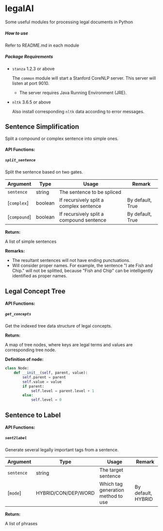 # legalAI
 Some useful modules for processing legal documents in Python

##### How to use

Refer to README.md in each module

##### **Package Requirements**

- `stanza` 1.2.3 or above

  The `common` module will start a Stanford CoreNLP server. This server will listen at port 9010.

  - The server requires Java Running Environment (JRE).

- `nltk` 3.6.5 or above

  Also install corresponding `nltk` data according to error messages.

## Sentence Simplification

Split a compound or complex sentence into simple ones.

#### **API Functions:**

##### **`split_sentence`**

Split the sentence based on two gates.

| Argument     | Type    | Usage                                    | Remark           |
| ------------ | ------- | ---------------------------------------- | ---------------- |
| `sentence`   | string  | The sentence to be spliced               |                  |
| [`complex`]  | boolean | If recursively split a complex sentence  | By default, True |
| [`compound`] | boolean | If recursively split a compound sentence | By default, True |

**Return:**

A list of simple sentences

**Remarks:**

- The resultant sentences will not have ending punctuations.
- Will consider proper names. For example, the sentence "I ate Fish and Chip." will not be splitted, because "Fish and Chip" can be intelligently identified as proper names.

## Legal Concept Tree

#### **API Functions:**

##### **`get_concepts`**

Get the indexed tree data structure of legal concepts.

**Return:**

A map of tree nodes, where keys are legal terms and values are corresponding tree node.

**Definition of node:**

```python
class Node:
    def __init__(self, parent, value):
        self.parent = parent
        self.value = value
        if parent:
            self.level = parent.level + 1
        else:
            self.level = 0
```

## Sentence to Label

#### **API Functions:**

##### **`sent2label`**

Generate several legally important tags from a sentence.

| Argument   | Type                | Usage                              | Remark             |
| ---------- | ------------------- | ---------------------------------- | ------------------ |
| `sentence` | string              | The target sentence                |                    |
| [`mode`]   | HYBRID/CON/DEP/WORD | Which tag generation method to use | By default, HYBRID |

**Return:**

A list of phrases

